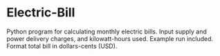 # Electric-Bill
Python program for calculating monthly electric bills. Input supply and power delivery charges, and kilowatt-hours used. Example run included. Format total bill in dollars-cents (USD).
